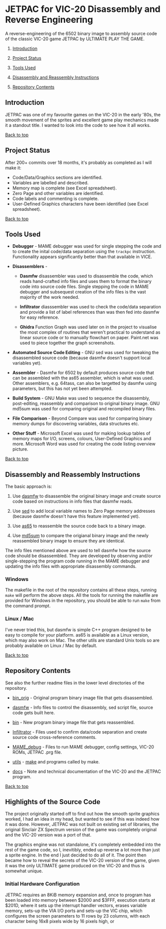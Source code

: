 # JETPAC for VIC-20 Disassembly and Reverse Engineering

A reverse-engineering of the 6502 binary image to assembly source code of the classic VIC-20 game JETPAC by ULTIMATE PLAY THE GAME.

1. [Introduction](#introduction)

2. [Project Status](#project-status)

3. [Tools Used](#tools-used)

4. [Disassembly and Reassembly Instructions](#disassembly-and-reassembly-instructions)

5. [Repository Contents](#repository-contents)

## Introduction

JETPAC was one of my favourite games on the VIC-20 in the early '80s, the smooth movement of the sprites and excellent game play mechanics made it a standout title. I wanted to look into the code to see how it all works.

[Back to top](#jetpac-for-vic-20-disassembly-and-reverse-engineering)

## Project Status

After 200+ commits over 18 months, it's probably as completed as I will make it:

- Code/Data/Graphics sections are identified.
- Variables are labelled and described.
- Memory map is complete (see Excel spreadsheet).
- Zero Page and other variables are identified.
- Code labels and commenting is complete.
- User-Defined Graphics characters have been identified (see Excel spreadsheet).

[Back to top](#jetpac-for-vic-20-disassembly-and-reverse-engineering)

## Tools Used

- **Debugger** - MAME debugger was used for single stepping the code and to create the inital code/data separation using the `trackpc` instruction. Functionality appears significantly better than that available in VICE.

- **Disassemblers** -
  
  - **Dasmfw** disassembler was used to disassemble the code, which reads hand-crafted info files and uses them to format the binary code into source code files. Single stepping the code in MAME debugger and subsequest creation of the info files is the vast majority of the work needed.
  
  - **Infiltrator** diasssembler was used to check the code/data separation and provide a list of label references than was then fed into dasmfw for easy reference.
  
  - **Ghidra** Function Graph was used later on in the project to visualise the most complex of routines that weren't practical to understand as linear source code or to manually flowchart on paper. Paint.net was used to piece together the graph screenshots.

- **Automated Source Code Editing** - GNU sed was used for tweaking the disassembled source code (because dasmfw doesn't support local variables yet).

- **Assembler** - Dasmfw for 6502 by default produces source code that can be assembled with the as65 assembler, which is what was used. Other assemblers, e.g. 64tass, can also be targetted by dasmfw using parameters, but this has not yet been attempted.

- **Build System** - GNU Make was used to sequence the disassembly, post-editing, reassembly and comparison to original binary image. GNU md5sum was used for comparing original and recompiled binary files.

- **File Comparison** - Beyond Compare was used for comparing binary memory dumps for discovering variables, data structures etc.

- **Other Stuff** - Microsoft Excel was used for making lookup tables of memory maps for I/O, screens, colours, User-Defined Graphics and more. Microsoft Word was used for creating the code listing overview picture.

[Back to top](#jetpac-for-vic-20-disassembly-and-reverse-engineering)

## Disassembly and Reassembly Instructions

The basic approach is:

1. Use [dasmfw](https://github.com/Arakula/dasmfw) to disassemble the original binary image and create source code based on instructions in info files that dasmfw reads.

2. Use [sed](https://www.gnu.org/software/sed/) to add local variable names to Zero Page memory addresses (because dasmfw doesn't have this feature implemented yet).

3. Use [as65](https://www.kingswood-consulting.co.uk/assemblers/) to reassemble the source code back to a binary image.

4. Use [md5sum](https://www.gnu.org/software/coreutils/) to compare the origianal binary image and the newly reassembled binary image to ensure they are identical.

The info files mentioned above are used to tell dasmfw how the source code should be disassembled. They are developed by observing and/or single-stepping the program code running in the MAME debugger and updating the info files with appropriate disassembly commands.

### Windows

The makefile in the root of the repository contains all these steps, running `make` will perform the above steps. All the tools for running the makefile are provided for Windows in the repository, you should be able to run `make` from the command prompt.

### Linux / Mac

I've never tried this, but dasmfw is simple C++ program designed to be easy to compile for your platform. as65 is available as a Linux version, which may also work on Mac. The other utils are standard Unix tools so are probably available on Linux / Mac by default.

[Back to top](#jetpac-for-vic-20-disassembly-and-reverse-engineering)

## Repository Contents

See also the further readme files in the lower level directories of the repository.

- [bin_orig](https://github.com/phillipeaton/JETPAC_VIC-20_disassembly/tree/main/bin_orig) - Original program binary image file that gets disassembled.

- [dasmfw](https://github.com/phillipeaton/JETPAC_VIC-20_disassembly/tree/main/dasmfw) - Info files to control the disassembly, sed script file, source code gets built here.

- [bin](https://github.com/phillipeaton/JETPAC_VIC-20_disassembly/tree/main/bin) - New program binary image file that gets reassembled.

- [Infiltrator](https://github.com/phillipeaton/JETPAC_VIC-20_disassembly/tree/main/Infiltrator) - Files used to confirm data/code separation and create source code cross-reference comments.

- [MAME_debug](https://github.com/phillipeaton/JETPAC_VIC-20_disassembly/tree/main/MAME_debug) - Files to run MAME debugger, config settings, VIC-20 ROMs, JETPAC .prg file.

- [utils](https://github.com/phillipeaton/JETPAC_VIC-20_disassembly/tree/main/utils) - [make](https://www.gnu.org/savannah-checkouts/gnu/make/) and programs called by make.

- [docs](https://github.com/phillipeaton/JETPAC_VIC-20_disassembly/tree/main/docs) - Note and technical documentation of the VIC-20 and the JETPAC program.

[Back to top](#jetpac-for-vic-20-disassembly-and-reverse-engineering)

## Highlights of the Source Code

The project originally started off to find out how the smooth sprite graphics worked, I had an idea in my head, but wanted to see if this was indeed how it was done. However, JETPAC was not built on existing set of libraries, the original Sinclair ZX Spectrum version of the game was completely original and the VIC-20 version was a port of that.

The graphics engine was not standalone, it's completely embedded into the rest of the game code, so I, inevitibly, ended up reverse a lot more than just a sprite engine. In the end I just decided to do all of it. The point then became how to reveal the secrets of the VIC-20 version of the game, given it was the only ULTIMATE game produced on the VIC-20 and thus is somewhat unique.

### Initial Hardware Configuration

JETPAC requires an 8KiB memory expansion and, once to program has been loaded into memory between \$2000 and \$3FFF, execution starts at \$201D, where it sets up the interrupt handler vectors, erases variable memory, sets-up the VIA I/O ports and sets-up the VIC chip, which configures the screen parameters to 11 rows by 23 columns, with each character being 16x8 pixels wide by 16 pixels high, or 
